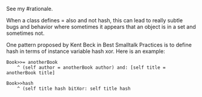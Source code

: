 See my #rationale.

When a class defines = also and not hash, this can lead to really subtle bugs and behavior where sometimes it appears that an object is in a set and sometimes not. 

One pattern proposed by Kent Beck in Best Smalltalk Practices is to define hash in terms of instance variable hash xor. Here is an example:
	
	Book>>= anotherBook
		^ (self author = anotherBook author) and: [self title = anotherBook title]
	
	Book>>hash
		^ (self title hash bitXor: self title hash		